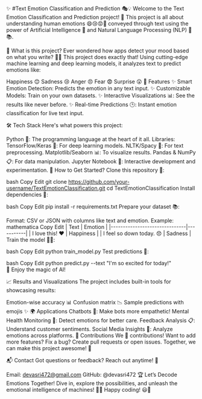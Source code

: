 ✨ #Text Emotion Classification and Prediction 🎭💡
Welcome to the Text Emotion Classification and Prediction project! 🚀
This project is all about understanding human emotions 😄😢😡🤔 conveyed through text using the power of Artificial Intelligence 🤖 and Natural Language Processing (NLP) 🧠📚.

📌 What is this project?
Ever wondered how apps detect your mood based on what you write? 📝🤔
This project does exactly that! Using cutting-edge machine learning and deep learning models, it analyzes text to predict emotions like:

Happiness 😊
Sadness 😢
Anger 😠
Fear 😨
Surprise 😲
🚀 Features
✨ Smart Emotion Detection: Predicts the emotion in any text input.
✨ Customizable Models: Train on your own datasets.
✨ Interactive Visualizations 📊: See the results like never before.
✨ Real-time Predictions 🕒: Instant emotion classification for live text input.

🛠️ Tech Stack
Here's what powers this project:

Python 🐍: The programming language at the heart of it all.
Libraries:
TensorFlow/Keras 🤖: For deep learning models.
NLTK/Spacy 🧩: For text preprocessing.
Matplotlib/Seaborn 📊: To visualize results.
Pandas & NumPy 📋: For data manipulation.
Jupyter Notebook 📒: Interactive development and experimentation.
🎯 How to Get Started?
Clone this repository 📂:

bash
Copy
Edit
git clone https://github.com/your-username/TextEmotionClassification.git
cd TextEmotionClassification
Install dependencies 🔧:

bash
Copy
Edit
pip install -r requirements.txt
Prepare your dataset 📚:

Format: CSV or JSON with columns like text and emotion.
Example:
mathematica
Copy
Edit
| Text                          | Emotion   |
|-------------------------------|-----------|
| I love this! ❤️               | Happiness |
| I feel so down today. 😞      | Sadness   |
Train the model 🏋️‍♂️:

bash
Copy
Edit
python train_model.py
Test predictions 🔮:

bash
Copy
Edit
python predict.py --text "I'm so excited for today!"  
🎉 Enjoy the magic of AI!

📈 Results and Visualizations
The project includes built-in tools for showcasing results:

Emotion-wise accuracy 📊
Confusion matrix 📉
Sample predictions with emojis ✨
🌍 Applications
Chatbots 🤖: Make bots more empathetic!
Mental Health Monitoring 🧠: Detect emotions for better care.
Feedback Analysis 📋: Understand customer sentiments.
Social Media Insights 📱: Analyze emotions across platforms.
🤝 Contributions
We 💖 contributions! Want to add more features? Fix a bug? Create pull requests or open issues. Together, we can make this project awesome! 🌟

📬 Contact
Got questions or feedback? Reach out anytime! 📩

Email: devasri472@gmail.com
GitHub: @devasri472
🏆 Let’s Decode Emotions Together!
Dive in, explore the possibilities, and unleash the emotional intelligence of machines! 🚀💡
Happy coding! 😃🎉


